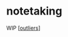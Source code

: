 # notetaking

WIP [[outliers]]


[//begin]: # "Autogenerated link references for markdown compatibility"
[outliers]: .././bubbles/outliers "outliers"
[//end]: # "Autogenerated link references"

